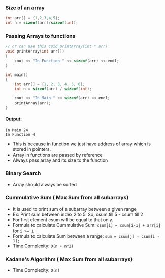 ### Size of an array

```cpp
int arr[] = {1,2,3,4,5};
int n = sizeof(arr)/sizeof(int);
```

### Passing Arrays to functions

```cpp
// or can use this coid printArray(int * arr)
void printArray(int arr[])
{
    cout << "In Function " << sizeof(arr) << endl;
}

int main()
{
    int arr[] = {1, 2, 3, 4, 5, 6};
    int n = sizeof(arr) / sizeof(int);

    cout << "In Main " << sizeof(arr) << endl;
    printArray(arr);
}
```

#### Output:

```
In Main 24
In Function 4
```

- This is because in function we just have address of array which is stored in pointers.
- Array in functions are passed by reference
- Always pass array and its size to the function

### Binary Search

- Array should always be sorted

### Cummulative Sum ( Max Sum from all subarrays)

- It is used to print sum of a subarray between a given range
- Ex: Print sum between index 2 to 5. So, csum till 5 - csum till 2
- For first element csum will be equal to that only.
- Formula to calculate Cummulative Sum: `csum[i] = csum[i-1] + arr[i]` for `i >= 1`
- Formula to calculate Sum between a range: `sum = csum[j] - csum[i - 1];`
- Time Complexity: `O(n + n^2)`

### Kadane's Algorithm ( Max Sum from all subarrays)

- Time Complexity: `O(n)`
